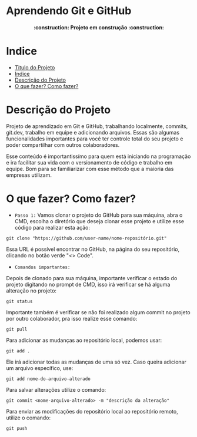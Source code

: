 # Aprendendo Git e GitHub

<h4 align="center"> 
    :construction:  Projeto em construção  :construction:
</h4>

# Indice

* [Titulo do Projeto](#aprendendo-git-e-github)
* [Indice](#indice)
* [Descrição do Projeto](#descrição-do-projeto)
* [O que fazer? Como fazer?](#o-que-fazer-como-fazer)


# Descrição do Projeto

Projeto de aprendizado em Git e GitHub, trabalhando localmente, commits, git.dev, trabalho em equipe e adicionando arquivos. Essas são algumas funcionalidades importantes para você ter controle total do seu projeto e poder compartilhar com outros colaboradores.

Esse conteúdo é importantissímo para quem está iniciando na programação e ira facilitar sua vida com o versionamento de código e trabalho em equipe. Bom para se familiarizar com esse método que a maioria das empresas utilizam.

# O que fazer? Como fazer?

- `Passo 1:` Vamos clonar o projeto do GitHub para sua máquina, abra o CMD, escolha o diretório que deseja clonar esse projeto e utilize esse código para realizar esta ação:
```
git clone "https://github.com/user-name/nome-repositório.git"
``` 

Essa URL é possível encontrar no GitHub, na página do seu repositório, clicando no botão verde "<> Code".

- `Comandos importantes:` 

Depois de clonado para sua máquina, importante verificar o estado do projeto digitando no prompt de CMD, isso irá verificar se há alguma alteração no projeto:

```
git status
```

Importante também é verificar se não foi realizado algum commit no projeto por outro colaborador, pra isso realize esse comando: 

```
git pull
```

Para adicionar as mudanças ao repositório local, podemos usar:

```
git add .
```
Ele irá adicionar todas as mudanças de uma só vez. Caso queira adicionar um arquivo específico, use: 

```
git add nome-do-arquivo-alterado
```

Para salvar alterações utilize o comando: 

```
git commit <nome-arquivo-alterado> -m "descrição da alteração"
```

Para enviar as modificações do repositório local ao repositório remoto, utilize o comando: 
```
git push
```